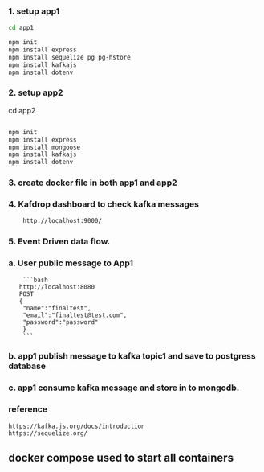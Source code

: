 ### 1. setup app1

```bash
cd app1

npm init
npm install express
npm install sequelize pg pg-hstore
npm install kafkajs
npm install dotenv

```
### 2. setup app2

cd app2
```bash

npm init
npm install express
npm install mongoose
npm install kafkajs
npm install dotenv

```

### 3. create docker file in both app1 and app2


### 4.  Kafdrop dashboard to check kafka messages
```bash
    http://localhost:9000/
```

### 5. Event Driven data flow.
### a. User public message to App1
        ```bash
       http://localhost:8080
       POST
       {
        "name":"finaltest",
        "email":"finaltest@test.com",
        "password":"password"
        }
        ```
### b. app1 publish message to kafka topic1 and save to postgress database
### c. app1 consume kafka message and store in to mongodb.


### reference 

    https://kafka.js.org/docs/introduction
    https://sequelize.org/

## docker compose used to start all containers
